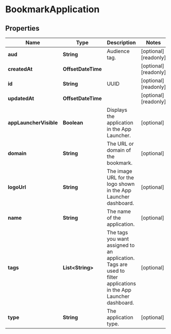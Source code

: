 

# BookmarkApplication


## Properties

| Name | Type | Description | Notes |
|------------ | ------------- | ------------- | -------------|
|**aud** | **String** | Audience tag. |  [optional] [readonly] |
|**createdAt** | **OffsetDateTime** |  |  [optional] [readonly] |
|**id** | **String** | UUID |  [optional] [readonly] |
|**updatedAt** | **OffsetDateTime** |  |  [optional] [readonly] |
|**appLauncherVisible** | **Boolean** | Displays the application in the App Launcher. |  [optional] |
|**domain** | **String** | The URL or domain of the bookmark. |  [optional] |
|**logoUrl** | **String** | The image URL for the logo shown in the App Launcher dashboard. |  [optional] |
|**name** | **String** | The name of the application. |  [optional] |
|**tags** | **List&lt;String&gt;** | The tags you want assigned to an application. Tags are used to filter applications in the App Launcher dashboard. |  [optional] |
|**type** | **String** | The application type. |  [optional] |



